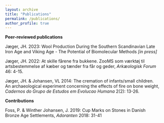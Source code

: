 ```yaml
---
layout: archive
title: "Publications"
permalink: /publications/
author_profile: true
---
```


**Peer-reviewed publications**

Jæger, JH. 2023: Wool Production During the Southern Scandinavian Late Iron Age and Viking Age - The Potential of Biomolecular Methods *[in press]*

Jæger, JH. 2022: At skille fårene fra bukkene. ZooMS som værktøj til artsbestemmelse af kæber og tænder fra får og geder, *Arkæologisk Forum* 46: 4-15. 

Jæger, JH. & Johansen, VL 2014: The cremation of infants/small children. An archaeological experiment concerning the effects of fire on bone weight, *Cadernos do Grupo de Estudos em Evolucao Humana* 2(2): 13-26.

**Contributions**

Foss, P. & Winther Johansen, J. 2019: Cup Marks on Stones in Danish Bronze Age Settlements, *Adoranten* 2018: 31-41
